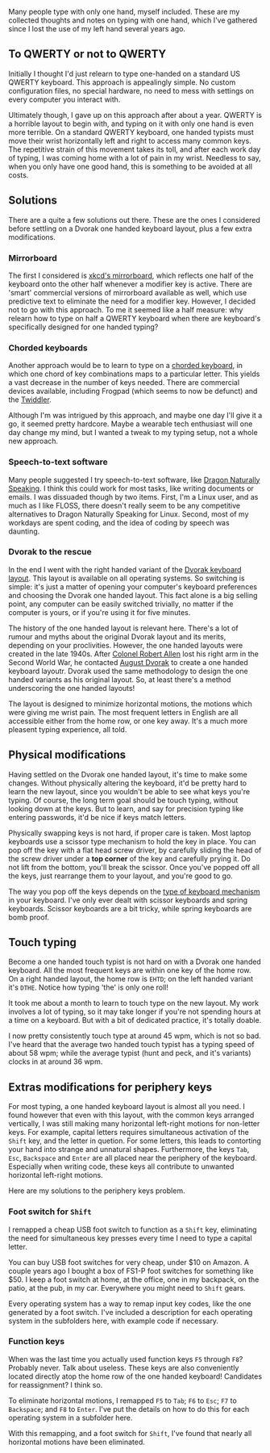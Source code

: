 Many people type with only one hand, myself included. These are my collected thoughts and
notes on typing with one hand, which I've gathered since I lost the use of my left
hand several years ago.

## To QWERTY or not to QWERTY
Initially I thought I'd just relearn to type one-handed on a standard US QWERTY
keyboard. This approach is appealingly simple. No custom configuration files,
no special hardware, no need to mess with settings on every computer you interact with.

Ultimately though, I gave up on this approach after about a year. QWERTY is a
horrible layout to begin with, and typing on it with only one hand is even more
terrible. On a standard QWERTY keyboard, one handed typists must move their
wrist horizontally left and right to access many common keys. The repetitive
strain of this movement takes its toll, and after each work day of typing, I
was coming home with a lot of pain in my wrist. Needless to say, when you only
have one good hand, this is something to be avoided at all costs.

## Solutions
There are a quite a few solutions out there. These are the ones I considered
before settling on a Dvorak one handed keyboard layout, plus a few extra modifications.

### Mirrorboard
The first I considered is [xkcd's
mirrorboard](https://blog.xkcd.com/2007/08/14/mirrorboard-a-one-handed-keyboard-layout-for-the-lazy/),
which reflects one half of the keyboard onto the other half whenever a modifier
key is active. There are 'smart' commercial versions of mirrorboard available
as well, which use predictive text to eliminate the need for a modifier key.
However, I decided not to go with this approach. To me it seemed like a half
measure: why relearn how to type on half a QWERTY keyboard when there are
keyboard's specifically designed for one handed typing?

### Chorded keyboards
Another approach would be to learn to type on a [chorded
keyboard](https://en.wikipedia.org/wiki/Chorded_keyboard), in which one chord
of key combinations maps to a particular letter. This yields a vast decrease in
the number of keys needed. There are commercial devices available, including
Frogpad (which seems to now be defunct) and the
[Twiddler](https://twiddler.tekgear.com/).

Although I'm was intrigued by this
approach, and maybe one day I'll give it a go, it seemed pretty hardcore. Maybe
a wearable tech enthusiast will one day change my mind, but I wanted a tweak
to my typing setup, not a whole new approach.

### Speech-to-text software
Many people suggested I try speech-to-text software, like [Dragon Naturally Speaking](https://www.nuance.com/dragon.html). I think this could work for most tasks, like writing documents or emails. I was dissuaded though by two items. First, I'm a Linux user, and as much as I like FLOSS, there doesn't really seem to be any competitive alternatives to Dragon Naturally Speaking for Linux. Second, most of my workdays are spent coding, and the idea of coding by speech was daunting.

### Dvorak to the rescue
In the end I went with the right handed variant of the [Dvorak keyboard
layout](https://en.wikipedia.org/wiki/Dvorak_Simplified_Keyboard#One-handed_versions).
This layout is available on all operating systems. So switching is simple: it's just a matter of
opening your computer's keyboard preferences and choosing the Dvorak one handed
layout. This fact alone is a big selling point, any computer can be easily
switched trivially, no matter if the computer is yours, or if you're using it
for five minutes.

The history of the one handed layout is relevant here. There's a lot of
rumour and myths about the original Dvorak layout and its merits, depending on
your proclivities. However, the one handed layouts were created in the late
1940s. After [Colonel Robert
Allen](https://en.wikipedia.org/wiki/Robert_S._Allen) lost his right arm in the
Second World War, he contacted [August
Dvorak](https://en.wikipedia.org/wiki/August_Dvorak) to create a one handed
keyboard layoutr. Dvorak used the same methodology to design the one handed
variants as his original layout. So, at least there's a method underscoring the
one handed layouts!

The layout is designed to minimize horizontal motions, the motions which were
giving me wrist pain. The most frequent letters in English are all accessible
either from the home row, or one key away.  It's a much more pleasent
typing experience, all told.

## Physical modifications
Having settled on the Dvorak one handed layout, it's time to make some changes.
Without physically altering the keyboard, it'd be pretty hard to learn the
new layout, since you wouldn't be able to see what keys you're typing. Of course,
the long term goal should be touch typing, without looking down at the keys.
But to learn, and say for precision typing like entering passwords, it'd be
nice if keys match letters.

Physically swapping keys is not hard, if proper care is taken. Most laptop
keyboards use a scissor type mechanism to hold the key in place. You can pop
off the key with a flat head screw driver, by carefully sliding the head of the
screw driver under a __top corner__ of the key and carefully prying it. Do
not lift from the bottom, you'll break the scissor. Once you've popped off all
the keys, just rearrange them to your layout, and you're good to go.

The way you pop off the keys depends on the [type of keyboard
mechanism](https://en.wikipedia.org/wiki/Keyboard_technology) in your keyboard.
I've only ever dealt with scissor keyboards and spring keyboards. Scissor
keyboards are a bit tricky, while spring keyboards are bomb proof.

## Touch typing
Become a one handed touch typist is not hard on with a Dvorak one handed
keyboard. All the most frequent keys are within one key of the home row.  On a
right handed layout, the home row is `EHTD`; on the left handed variant it's
`DTHE`.  Notice how typing 'the' is only one roll!

It took me about a month to learn to touch type on the new layout. My work
involves a lot of typing, so it may take longer if you're not spending hours at
a time on a keyboard. But with a bit of dedicated practice, it's totally
doable.

I now pretty consistently touch type at around 45 wpm, which is not so bad.
I've heard that the average two handed touch typist has a typing speed of about 58
wpm; while the average typist (hunt and peck, and it's variants) clocks in at
around 36 wpm.

## Extras modifications for periphery keys
For most typing, a one handed keyboard layout is almost all you need. I found
however that even with this layout, with the common keys arranged vertically, I was
still making many horizontal left-right motions for non-letter keys. For
example, capital letters requires simultaneous activation of the `Shift` key,
and the letter in quetion.  For some letters, this leads to contorting your
hand into strange and unnatural shapes.  Furthermore, the keys `Tab`, `Esc`,
`Backspace` and `Enter` are all placed near the periphery of the keyboard.
Especially when writing code, these keys all contribute to unwanted horizontal
left-right motions.

Here are my solutions to the periphery keys problem.

### Foot switch for `Shift`
I remapped a cheap USB foot switch to function as a `Shift` key, eliminating
the need for simultaneous key presses every time I need to type a capital
letter.

You can buy USB foot switches for very cheap, under $10 on Amazon. A couple
years ago I bought a box of FS1-P foot switches for something like $50. I keep
a foot switch at home, at the office, one in my backpack, on the patio, at the
pub, in my car. Everywhere you might need to `Shift` gears.

Every operating system has a way to remap input key codes, like the one
generated by a foot switch. I've included a description for each operating system in the subfolders here, with example code if necessary.

### Function keys
When was the last time you actually used function keys `F5` through `F8`?
Probably never. Talk about useless. These keys are also conveniently located
directly atop the home row of the one handed keyboard! Candidates for
reassignment? I think so.

To eliminate horizontal motions, I remapped `F5` to `Tab`; `F6` to `Esc`; `F7`
to `Backspace`; and `F8` to `Enter`. I've put the details on how to do this for each operating
system in a subfolder here.

With this remapping, and a foot switch for `Shift`, I've found that nearly all
horizontal motions have been eliminated.
